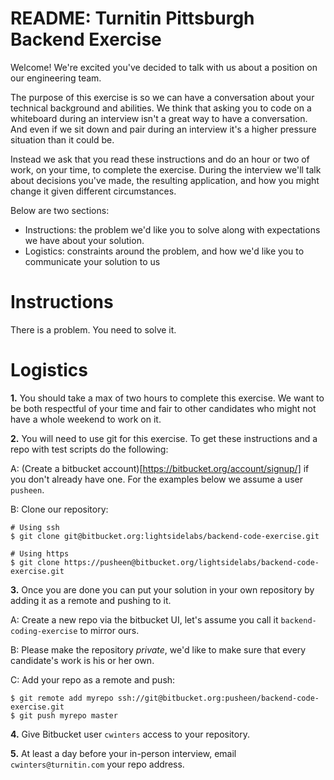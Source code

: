 # README: Turnitin Pittsburgh Backend Exercise

Welcome! We're excited you've decided to talk with us about a position on our
engineering team.

The purpose of this exercise is so we can have a conversation about your
technical background and abilities. We think that asking you to code on a
whiteboard during an interview isn't a great way to have a conversation. And
even if we sit down and pair during an interview it's a higher pressure
situation than it could be.

Instead we ask that you read these instructions and do an hour or two of work,
on your time, to complete the exercise. During the interview we'll talk about
decisions you've made, the resulting application, and how you might change it
given different circumstances.

Below are two sections:

* Instructions: the problem we'd like you to solve along with expectations we
  have about your solution.
* Logistics: constraints around the problem, and how we'd like you to
  communicate your solution to us

# Instructions

There is a problem. You need to solve it.

# Logistics

__1.__ You should take a max of two hours to complete this exercise. We want to
be both respectful of your time and fair to other candidates who might not have
a whole weekend to work on it.

__2.__ You will need to use git for this exercise. To get these instructions
and a repo with test scripts do the following:

A: (Create a bitbucket account)[https://bitbucket.org/account/signup/] if you
don't already have one. For the examples below we assume a user `pusheen`.

B: Clone our repository:

```
# Using ssh
$ git clone git@bitbucket.org:lightsidelabs/backend-code-exercise.git

# Using https
$ git clone https://pusheen@bitbucket.org/lightsidelabs/backend-code-exercise.git
```

__3.__ Once you are done you can put your solution in your own repository by
adding it as a remote and pushing to it.

A: Create a new repo via the bitbucket UI, let's assume you call it
`backend-coding-exercise` to mirror ours.

B: Please make the repository *private*, we'd like to make sure that every
candidate's work is his or her own.

C: Add your repo as a remote and push:

```
$ git remote add myrepo ssh://git@bitbucket.org:pusheen/backend-code-exercise.git
$ git push myrepo master
```

__4.__ Give Bitbucket user `cwinters` access to your repository.

__5.__ At least a day before your in-person interview, email
`cwinters@turnitin.com` your repo address.

